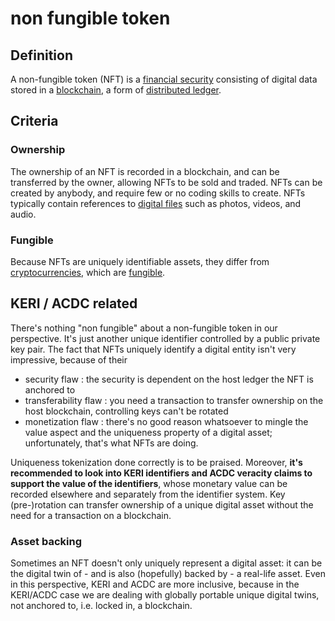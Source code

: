 # non fungible token
## Definition
A non-fungible token (NFT) is a [financial security](https://en.wikipedia.org/wiki/Security_(finance)) consisting of digital data stored in a [blockchain](https://en.wikipedia.org/wiki/Blockchain), a form of [distributed ledger](https://en.wikipedia.org/wiki/Distributed_ledger). 

## Criteria
### Ownership
The ownership of an NFT is recorded in a blockchain, and can be transferred by the owner, allowing NFTs to be sold and traded. NFTs can be created by anybody, and require few or no coding skills to create. NFTs typically contain references to [digital files](https://en.wikipedia.org/wiki/Digital_file) such as photos, videos, and audio. 

### Fungible
Because NFTs are uniquely identifiable assets, they differ from [cryptocurrencies](https://en.wikipedia.org/wiki/Cryptocurrencies), which are [fungible](https://en.wikipedia.org/wiki/Fungibility).

## KERI / ACDC related
There's nothing "non fungible" about a non-fungible token in our perspective. It's just another unique identifier controlled by a public private key pair. The fact that NFTs uniquely identify a digital entity isn't very impressive, because of their
- security flaw : the security is dependent on the host ledger the NFT is anchored to
- transferability flaw : you need a transaction to transfer ownership on the host blockchain, controlling keys can't be rotated
- monetization flaw : there's no good reason whatsoever to mingle the value aspect and the uniqueness property of a digital asset; unfortunately, that's what NFTs are doing.

Uniqueness tokenization done correctly is to be praised. Moreover, **it's recommended to look into KERI identifiers and ACDC veracity claims to support the value of the identifiers**, whose monetary value can be recorded elsewhere and separately from the identifier system. Key (pre-)rotation can transfer ownership of a unique digital asset without the need for a transaction on a blockchain.

### Asset backing
Sometimes an NFT doesn't only uniquely represent a digital asset: it can be the digital twin of - and is also (hopefully) backed by - a real-life asset. Even in this perspective, KERI and ACDC are more inclusive, because in the KERI/ACDC case we are dealing with globally portable unique digital twins, not anchored to, i.e. locked in, a blockchain.